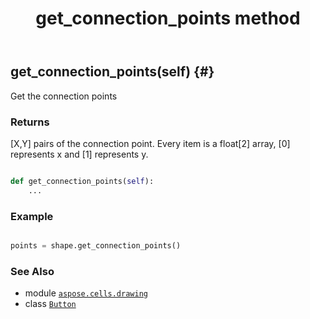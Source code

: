 ﻿---
title: get_connection_points method
second_title: Aspose.Cells for Python via .NET API References
description: 
type: docs
weight: 100
url: /aspose.cells.drawing/button/get_connection_points/
is_root: false
---

## get_connection_points(self) {#}

Get the connection points


### Returns 


[X,Y] pairs of the connection point. Every item is a float[2] array, [0] represents x and [1] represents y.


```python

def get_connection_points(self):
    ...
```



### Example 


```python

points = shape.get_connection_points()

```



### See Also
* module [`aspose.cells.drawing`](../../)
* class [`Button`](/cells/python-net/aspose.cells.drawing/button)
